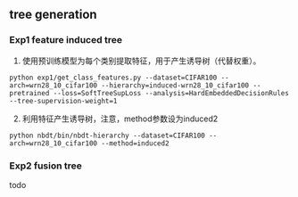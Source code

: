 ## tree generation

### Exp1 feature induced tree

1. 使用预训练模型为每个类别提取特征，用于产生诱导树（代替权重）。
```
python exp1/get_class_features.py --dataset=CIFAR100 --arch=wrn28_10_cifar100 --hierarchy=induced-wrn28_10_cifar100 --pretrained --loss=SoftTreeSupLoss --analysis=HardEmbeddedDecisionRules --tree-supervision-weight=1
```

2. 利用特征产生诱导树，注意，method参数设为induced2
```
python nbdt/bin/nbdt-hierarchy --dataset=CIFAR100 --arch=wrn28_10_cifar100 --method=induced2
```

### Exp2 fusion tree
todo
